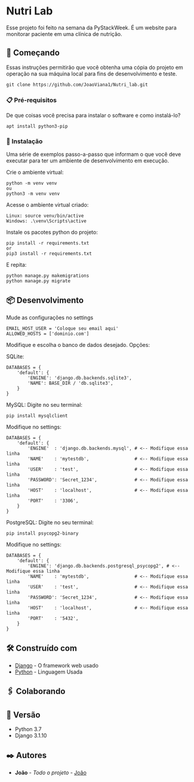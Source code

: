 # Nutri Lab

Esse projeto foi feito na semana da PyStackWeek. É um website para monitorar paciente em uma clínica de nutrição.

## 🚀 Começando

Essas instruções permitirão que você obtenha uma cópia do projeto em operação na sua máquina local para fins de desenvolvimento e teste.

```
git clone https://github.com/JoaoViana1/Nutri_lab.git
```

### 📋 Pré-requisitos

De que coisas você precisa para instalar o software e como instalá-lo?

```
apt install python3-pip
```

### 🔧 Instalação

Uma série de exemplos passo-a-passo que informam o que você deve executar para ter um ambiente de desenvolvimento em execução.

Crie o ambiente virtual:
```
python -m venv venv
ou
python3 -m venv venv
```
Acesse o ambiente virtual criado:
```
Linux: source venv/bin/active
Windows: .\venv\Scripts\active
```
Instale os pacotes python do projeto:
```
pip install -r requirements.txt
or
pip3 install -r requirements.txt

```

E repita:

```
python manage.py makemigrations
python manage.py migrate
```


## 📦 Desenvolvimento

Mude as configurações no settings
```
EMAIL_HOST_USER = 'Coloque seu email aqui'
ALLOWED_HOSTS = ['dominio.com']

```

Modifique e escolha o banco de dados desejado. Opções:

SQLite:
```
DATABASES = {
    'default': {
        'ENGINE': 'django.db.backends.sqlite3',
        'NAME': BASE_DIR / 'db.sqlite3',
    }
}
```
MySQL:
Digite no seu terminal:
```
pip install mysqlclient
```
Modifique no settings:
```
DATABASES = {
    'default': {
        'ENGINE'  : 'django.db.backends.mysql', # <-- Modifique essa linha
        'NAME'    : 'mytestdb',                 # <-- Modifique essa linha 
        'USER'    : 'test',                     # <-- Modifique essa linha
        'PASSWORD': 'Secret_1234',              # <-- Modifique essa linha
        'HOST'    : 'localhost',                # <-- Modifique essa linha
        'PORT'    : '3306',
    }
}
```

PostgreSQL:
Digite no seu terminal:
```
pip install psycopg2-binary
```
Modifique no settings:
```
DATABASES = {
    'default': {
        'ENGINE': 'django.db.backends.postgresql_psycopg2', # <-- Modifique essa linha
        'NAME'    : 'mytestdb',                 # <-- Modifique essa linha 
        'USER'    : 'test',                     # <-- Modifique essa linha
        'PASSWORD': 'Secret_1234',              # <-- Modifique essa linha
        'HOST'    : 'localhost',                # <-- Modifique essa linha
        'PORT'    : '5432',
    }
}
```

## 🛠️ Construído com

* [Django](https://docs.djangoproject.com/en/4.0/) - O framework web usado
* [Python](https://docs.python.org/3.7/) - Linguagem Usada

## 🖇️ Colaborando

## 📌 Versão

* Python 3.7
* Django 3.1.10
## ✒️ Autores


* **João** - *Todo o projeto* - [João](https://www.linkedin.com/in/jo%C3%A3o-guilherme-viana-de-medeiros-b903251a3/)




